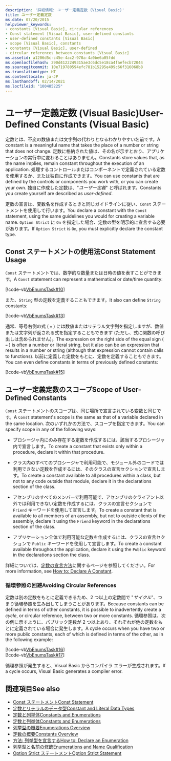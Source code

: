 ```yaml
---
description: '詳細情報: ユーザー定義定数 (Visual Basic)'
title: ユーザー定義定数
ms.date: 07/20/2015
helpviewer_keywords:
- constants [Visual Basic], circular references
- Const statement [Visual Basic], user-defined constants
- user-defined constants [Visual Basic]
- scope [Visual Basic], constants
- constants [Visual Basic], user-defined
- circular references between constants [Visual Basic]
ms.assetid: a1206d5c-c45e-4ac2-970a-4a0be6a05fdd
ms.openlocfilehash: 290d4122249315ae3c6dc5e18ca4faefecb72044
ms.sourcegitcommit: 10e719780594efc781b15295e499c66f316068b8
ms.translationtype: HT
ms.contentlocale: ja-JP
ms.lasthandoff: 02/14/2021
ms.locfileid: "100485225"
---
```

# <a name="user-defined-constants-visual-basic"></a><span data-ttu-id="36f13-103">ユーザー定義定数 (Visual Basic)</span><span class="sxs-lookup"><span data-stu-id="36f13-103">User-Defined Constants (Visual Basic)</span></span>

<span data-ttu-id="36f13-104">定数とは、不変の数値または文字列の代わりとなるわかりやすい名前です。</span><span class="sxs-lookup"><span data-stu-id="36f13-104">A constant is a meaningful name that takes the place of a number or string that does not change.</span></span> <span data-ttu-id="36f13-105">定数に格納された値は、その名が示すとおり、アプリケーションの実行中に変わることはありません。</span><span class="sxs-lookup"><span data-stu-id="36f13-105">Constants store values that, as the name implies, remain constant throughout the execution of an application.</span></span> <span data-ttu-id="36f13-106">処理するコントロールまたはコンポーネントで定義されている定数を使用するか、または独自に作成できます。</span><span class="sxs-lookup"><span data-stu-id="36f13-106">You can use constants that are defined by the controls or components you work with, or you can create your own.</span></span> <span data-ttu-id="36f13-107">独自に作成した定数は、"*ユーザー定義*" と呼ばれます。</span><span class="sxs-lookup"><span data-stu-id="36f13-107">Constants you create yourself are described as *user-defined*.</span></span>  
  
 <span data-ttu-id="36f13-108">定数の宣言は、変数名を作成するときと同じガイドラインに従い、`Const` ステートメントを使用して行います。</span><span class="sxs-lookup"><span data-stu-id="36f13-108">You declare a constant with the `Const` statement, using the same guidelines you would for creating a variable name.</span></span> <span data-ttu-id="36f13-109">`Option Strict` に `On` を指定した場合、定数の型を明示的に宣言する必要があります。</span><span class="sxs-lookup"><span data-stu-id="36f13-109">If `Option Strict` is `On`, you must explicitly declare the constant type.</span></span>  
  
## <a name="const-statement-usage"></a><span data-ttu-id="36f13-110">Const ステートメントの使用法</span><span class="sxs-lookup"><span data-stu-id="36f13-110">Const Statement Usage</span></span>  

 <span data-ttu-id="36f13-111">`Const` ステートメントでは、数学的な数量または日時の値を表すことができます。</span><span class="sxs-lookup"><span data-stu-id="36f13-111">A `Const` statement can represent a mathematical or date/time quantity:</span></span>  
  
 [!code-vb[VbEnumsTask#10](~/samples/snippets/visualbasic/VS_Snippets_VBCSharp/VbEnumsTask/VB/Class2.vb#10)]  
  
 <span data-ttu-id="36f13-112">また、`String` 型の定数を定義することもできます。</span><span class="sxs-lookup"><span data-stu-id="36f13-112">It also can define `String` constants:</span></span>  
  
 [!code-vb[VbEnumsTask#13](~/samples/snippets/visualbasic/VS_Snippets_VBCSharp/VbEnumsTask/VB/Class2.vb#13)]  
  
 <span data-ttu-id="36f13-113">通常、等号右側の式 ( `=` ) には数値またはリテラル文字列を指定しますが、数値または文字列が返される式を指定することもできます (ただし、式に関数の呼び出しは含められません)。</span><span class="sxs-lookup"><span data-stu-id="36f13-113">The expression on the right side of the equal sign ( `=` ) is often a number or literal string, but it also can be an expression that results in a number or string (although that expression cannot contain calls to functions).</span></span> <span data-ttu-id="36f13-114">以前に定義した定数をもとに、定数を定義することもできます。</span><span class="sxs-lookup"><span data-stu-id="36f13-114">You can even define constants in terms of previously defined constants:</span></span>  
  
 [!code-vb[VbEnumsTask#15](~/samples/snippets/visualbasic/VS_Snippets_VBCSharp/VbEnumsTask/VB/Class2.vb#15)]  
  
## <a name="scope-of-user-defined-constants"></a><span data-ttu-id="36f13-115">ユーザー定義定数のスコープ</span><span class="sxs-lookup"><span data-stu-id="36f13-115">Scope of User-Defined Constants</span></span>  

 <span data-ttu-id="36f13-116">`Const` ステートメントのスコープは、同じ場所で宣言されている変数と同じです。</span><span class="sxs-lookup"><span data-stu-id="36f13-116">A `Const` statement's scope is the same as that of a variable declared in the same location.</span></span> <span data-ttu-id="36f13-117">次のいずれかの方法で、スコープを指定できます。</span><span class="sxs-lookup"><span data-stu-id="36f13-117">You can specify scope in any of the following ways:</span></span>  
  
- <span data-ttu-id="36f13-118">プロシージャ内にのみ存在する定数を作成するには、該当するプロシージャ内で宣言します。</span><span class="sxs-lookup"><span data-stu-id="36f13-118">To create a constant that exists only within a procedure, declare it within that procedure.</span></span>  
  
- <span data-ttu-id="36f13-119">クラス内のすべてのプロシージャで利用可能で、モジュール外のコードでは利用できない定数を作成するには、そのクラスの宣言セクションで宣言します。</span><span class="sxs-lookup"><span data-stu-id="36f13-119">To create a constant available to all procedures within a class, but not to any code outside that module, declare it in the declarations section of the class.</span></span>  
  
- <span data-ttu-id="36f13-120">アセンブリのすべてのメンバーで利用可能で、アセンブリのクライアント以外では利用できない定数を作成するには、クラスの宣言セクションで `Friend` キーワードを使用して宣言します。</span><span class="sxs-lookup"><span data-stu-id="36f13-120">To create a constant that is available to all members of an assembly, but not to outside clients of the assembly, declare it using the `Friend` keyword in the declarations section of the class.</span></span>  
  
- <span data-ttu-id="36f13-121">アプリケーション全体で利用可能な定数を作成するには、クラスの宣言セクションで `Public` キーワードを使用して宣言します。</span><span class="sxs-lookup"><span data-stu-id="36f13-121">To create a constant available throughout the application, declare it using the `Public` keyword in the declarations section the class.</span></span>  
  
 <span data-ttu-id="36f13-122">詳細については、[定数の宣言方法](how-to-declare-a-constant.md)に関するページを参照してください。</span><span class="sxs-lookup"><span data-stu-id="36f13-122">For more information, see [How to: Declare A Constant](how-to-declare-a-constant.md).</span></span>  
  
### <a name="avoiding-circular-references"></a><span data-ttu-id="36f13-123">循環参照の回避</span><span class="sxs-lookup"><span data-stu-id="36f13-123">Avoiding Circular References</span></span>  

 <span data-ttu-id="36f13-124">定数は別の定数をもとに定義できるため、2 つ以上の定数間で "*サイクル*"、つまり循環参照を生み出してしまうことがあります。</span><span class="sxs-lookup"><span data-stu-id="36f13-124">Because constants can be defined in terms of other constants, it is possible to inadvertently create a *cycle*, or circular reference, between two or more constants.</span></span> <span data-ttu-id="36f13-125">循環参照は、次の例に示すように、パブリック定数が 2 つ以上あり、それぞれが他の定数をもとに定義されている場合に発生します。</span><span class="sxs-lookup"><span data-stu-id="36f13-125">A cycle occurs when you have two or more public constants, each of which is defined in terms of the other, as in the following example:</span></span>  
  
 [!code-vb[VbEnumsTask#16](~/samples/snippets/visualbasic/VS_Snippets_VBCSharp/VbEnumsTask/VB/Class2.vb#16)]  
[!code-vb[VbEnumsTask#17](~/samples/snippets/visualbasic/VS_Snippets_VBCSharp/VbEnumsTask/VB/Class2.vb#17)]  
  
 <span data-ttu-id="36f13-126">循環参照が発生すると、Visual Basic からコンパイラ エラーが生成されます。</span><span class="sxs-lookup"><span data-stu-id="36f13-126">If a cycle occurs, Visual Basic generates a compiler error.</span></span>  
  
## <a name="see-also"></a><span data-ttu-id="36f13-127">関連項目</span><span class="sxs-lookup"><span data-stu-id="36f13-127">See also</span></span>

- [<span data-ttu-id="36f13-128">Const ステートメント</span><span class="sxs-lookup"><span data-stu-id="36f13-128">Const Statement</span></span>](../../../language-reference/statements/const-statement.md)
- [<span data-ttu-id="36f13-129">定数とリテラルのデータ型</span><span class="sxs-lookup"><span data-stu-id="36f13-129">Constant and Literal Data Types</span></span>](constant-and-literal-data-types.md)
- [<span data-ttu-id="36f13-130">定数と列挙体</span><span class="sxs-lookup"><span data-stu-id="36f13-130">Constants and Enumerations</span></span>](index.md)
- [<span data-ttu-id="36f13-131">定数と列挙体</span><span class="sxs-lookup"><span data-stu-id="36f13-131">Constants and Enumerations</span></span>](../../../language-reference/constants-and-enumerations.md)
- [<span data-ttu-id="36f13-132">列挙型の概要</span><span class="sxs-lookup"><span data-stu-id="36f13-132">Enumerations Overview</span></span>](enumerations-overview.md)
- [<span data-ttu-id="36f13-133">定数の概要</span><span class="sxs-lookup"><span data-stu-id="36f13-133">Constants Overview</span></span>](constants-overview.md)
- [<span data-ttu-id="36f13-134">方法: 列挙型を宣言する</span><span class="sxs-lookup"><span data-stu-id="36f13-134">How to: Declare an Enumeration</span></span>](how-to-declare-enumerations.md)
- [<span data-ttu-id="36f13-135">列挙型と名前の修飾</span><span class="sxs-lookup"><span data-stu-id="36f13-135">Enumerations and Name Qualification</span></span>](enumerations-and-name-qualification.md)
- [<span data-ttu-id="36f13-136">Option Strict ステートメント</span><span class="sxs-lookup"><span data-stu-id="36f13-136">Option Strict Statement</span></span>](../../../language-reference/statements/option-strict-statement.md)
